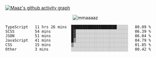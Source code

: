 [![Maaz's github activity graph](https://activity-graph.herokuapp.com/graph?username=mmaaaaz&bg_color=000000&color=ffffff&line=0000ff&point=00cece&area=true&hide_border=true)](https://github.com/ashutosh00710/github-readme-activity-graph)

<p align="center"> <img src="https://komarev.com/ghpvc/?username=mmaaaaz&label=PROFILE+VIEWS&color=22223b&style=for-the-badge" alt="mmaaaaz" /> </p>


<!--START_SECTION:waka-->

```text
TypeScript   11 hrs 26 mins  ████████████████████░░░░░   80.09 %
SCSS         54 mins         █▓░░░░░░░░░░░░░░░░░░░░░░░   06.39 %
JSON         51 mins         █▓░░░░░░░░░░░░░░░░░░░░░░░   06.04 %
JavaScript   41 mins         █▒░░░░░░░░░░░░░░░░░░░░░░░   04.79 %
CSS          15 mins         ▒░░░░░░░░░░░░░░░░░░░░░░░░   01.85 %
Other        3 mins          ░░░░░░░░░░░░░░░░░░░░░░░░░   00.42 %
```

<!--END_SECTION:waka-->
